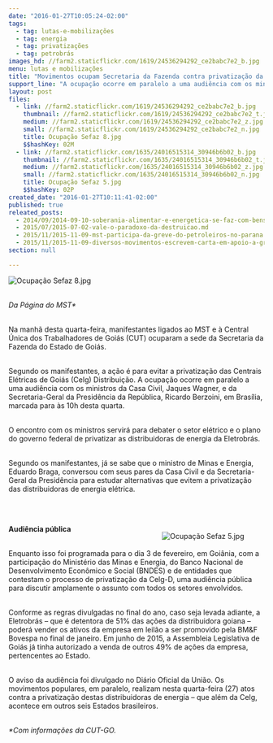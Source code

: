 ```yaml
---
date: "2016-01-27T10:05:24-02:00"
tags:
  - tag: lutas-e-mobilizações
  - tag: energia
  - tag: privatizações
  - tag: petrobrás
images_hd: //farm2.staticflickr.com/1619/24536294292_ce2babc7e2_b.jpg
menu: lutas e mobilizações
title: "Movimentos ocupam Secretaria da Fazenda contra privatização da Celg, em GO"
support_line: "A ocupação ocorre em paralelo a uma audiência com os ministros da Casa Civil, Jaques Wagner, e da Secretaria-Geral da Presidência, Ricardo Berzoini, em Brasília."
layout: post
files:
  - link: //farm2.staticflickr.com/1619/24536294292_ce2babc7e2_b.jpg
    thumbnail: //farm2.staticflickr.com/1619/24536294292_ce2babc7e2_t.jpg
    medium: //farm2.staticflickr.com/1619/24536294292_ce2babc7e2_z.jpg
    small: //farm2.staticflickr.com/1619/24536294292_ce2babc7e2_n.jpg
    title: Ocupação Sefaz 8.jpg
    $$hashKey: 02M
  - link: //farm2.staticflickr.com/1635/24016515314_30946b6b02_b.jpg
    thumbnail: //farm2.staticflickr.com/1635/24016515314_30946b6b02_t.jpg
    medium: //farm2.staticflickr.com/1635/24016515314_30946b6b02_z.jpg
    small: //farm2.staticflickr.com/1635/24016515314_30946b6b02_n.jpg
    title: Ocupação Sefaz 5.jpg
    $$hashKey: 02P
created_date: "2016-01-27T10:11:41-02:00"
published: true
releated_posts:
  - 2014/09/2014-09-10-soberania-alimentar-e-energetica-se-faz-com-bens-naturais-a-servico-do-povo.md
  - 2015/07/2015-07-02-vale-o-paradoxo-da-destruicao.md
  - 2015/11/2015-11-09-mst-participa-da-greve-do-petroleiros-no-parana.md
  - 2015/11/2015-11-09-diversos-movimentos-escrevem-carta-em-apoio-a-greve-dos-petroleiros.md
section: null

---
```

<p><img alt="Ocupação Sefaz 8.jpg" src="//farm2.staticflickr.com/1619/24536294292_ce2babc7e2_b.jpg" /></p>

<p><br />
<em>Da P&aacute;gina do MST*</em></p>

<p><br />
Na manh&atilde; desta quarta-feira, manifestantes ligados ao MST e &agrave; Central &Uacute;nica dos Trabalhadores de Goi&aacute;s (CUT) ocuparam a sede da Secretaria da Fazenda do Estado de Goi&aacute;s.&nbsp;</p>

<p><br />
Segundo os manifestantes, a a&ccedil;&atilde;o &eacute; para evitar a privatiza&ccedil;&atilde;o das Centrais El&eacute;tricas de Goi&aacute;s (Celg)&nbsp;Distribui&ccedil;&atilde;o. A ocupa&ccedil;&atilde;o ocorre em paralelo a uma audi&ecirc;ncia com os ministros da Casa Civil, Jaques Wagner, e da Secretaria-Geral da Presid&ecirc;ncia da Rep&uacute;blica, Ricardo Berzoini, em Bras&iacute;lia, marcada para &agrave;s 10h desta quarta.</p>

<p><br />
O encontro com os ministros servir&aacute; para debater o setor el&eacute;trico e o plano do governo federal de privatizar as distribuidoras de energia da Eletrobr&aacute;s.</p>

<p><br />
Segundo os manifestantes, j&aacute; se sabe que o ministro de Minas e Energia, Eduardo Braga, conversou com seus pares da Casa Civil e da Secretaria-Geral da Presid&ecirc;ncia para estudar alternativas que evitem a privatiza&ccedil;&atilde;o das distribuidoras de energia el&eacute;trica.&nbsp;</p>

<p><br />
&nbsp;</p>

<figure class="image" style="float:right"><img alt="Ocupação Sefaz 5.jpg" src="//farm2.staticflickr.com/1635/24016515314_30946b6b02_b.jpg" />
<figcaption></figcaption>
</figure>

<p><strong>Audi&ecirc;ncia p&uacute;blica</strong></p>

<p><br />
Enquanto isso foi programada para o dia 3 de fevereiro, em Goi&acirc;nia, com a participa&ccedil;&atilde;o do Minist&eacute;rio das Minas e Energia, do Banco Nacional de Desenvolvimento Econ&ocirc;mico e Social (BNDES) e de entidades que contestam o processo de privatiza&ccedil;&atilde;o da Celg-D, uma audi&ecirc;ncia p&uacute;blica para discutir amplamente o assunto com todos os setores envolvidos.&nbsp;</p>

<p><br />
Conforme as regras divulgadas no final do ano, caso seja levada adiante, a Eletrobr&aacute;s &ndash; que &eacute; detentora de 51% das a&ccedil;&otilde;es da distribuidora goiana &ndash; poder&aacute; vender os ativos da empresa em leil&atilde;o a ser promovido pela BM&amp;F Bovespa no final de janeiro. Em junho de 2015, a Assembleia Legislativa de Goi&aacute;s j&aacute; tinha autorizado a venda de outros 49% de a&ccedil;&otilde;es da empresa, pertencentes ao Estado.</p>

<p><br />
O aviso da audi&ecirc;ncia foi divulgado no Di&aacute;rio Oficial da Uni&atilde;o. Os movimentos populares, em paralelo, realizam nesta quarta-feira (27) atos contra a privatiza&ccedil;&atilde;o destas distribuidoras de energia &ndash; que al&eacute;m da Celg, acontece em outros seis Estados brasileiros.</p>

<p><br />
<em>*Com informa&ccedil;&otilde;es&nbsp;da CUT-GO.</em></p>
